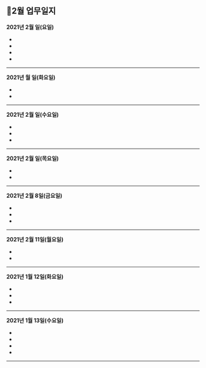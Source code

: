 ## 📅2월 업무일지


**2021년 2월 일(요일)**

* 
* 
* 
*

- - -
**2021년 월 일(화요일)**

* 
* 

- - -
**2021년 2월 일(수요일)**

* 
* 
* 


- - -
**2021년 2월 일(목요일)**

* 
* 


- - -
**2021년 2월 8일(금요일)**

* 
* 
* 


- - -
**2021년 2월 11일(월요일)**

* 
* 


- - -
**2021년 1월 12일(화요일)**

* 
* 
* 


- - -
**2021년 1월 13일(수요일)**

* 
* 
* 
* 


- - -
